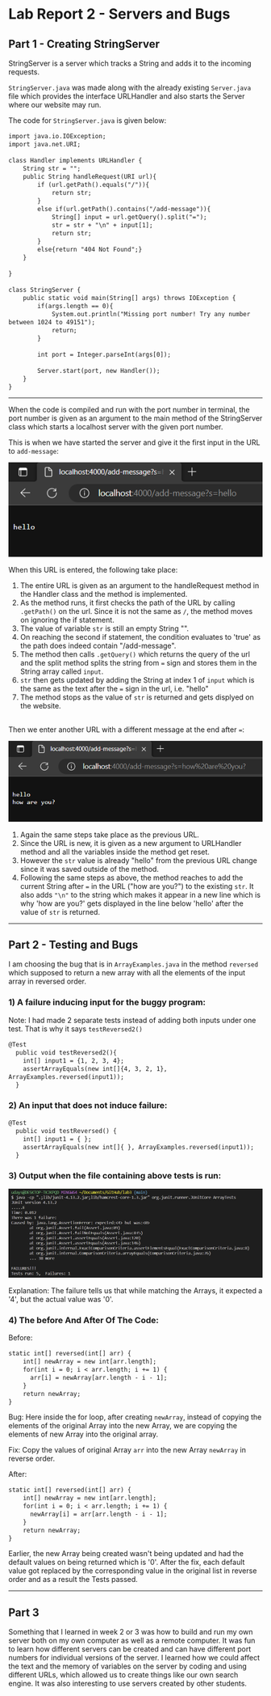 # Lab Report 2 - Servers and Bugs
## Part 1 - Creating StringServer
StringServer is a server which tracks a String and adds it to the incoming requests.

`StringServer.java` was made along with the already existing `Server.java` file which provides the interface URLHandler and also starts the Server where our website may run.

The code for `StringServer.java` is given below:

```
import java.io.IOException;
import java.net.URI;

class Handler implements URLHandler {
    String str = "";
    public String handleRequest(URI url){
        if (url.getPath().equals("/")){
            return str;
        }
        else if(url.getPath().contains("/add-message")){
            String[] input = url.getQuery().split("=");
            str = str + "\n" + input[1];
            return str;
        }
        else{return "404 Not Found";}
    }

}
    
class StringServer {
    public static void main(String[] args) throws IOException {
        if(args.length == 0){
            System.out.println("Missing port number! Try any number between 1024 to 49151");
            return;
        }

        int port = Integer.parseInt(args[0]);

        Server.start(port, new Handler());
    }
}
```

***


When the code is compiled and run with the port number in terminal, the port number is given as an argument to the main method of the StringServer class which starts a localhost server with the given port number.

This is when we have started the server and give it the first input in the URL to `add-message`:

![image](stringserver1.png)

When this URL is entered, the following take place:
1. The entire URL is given as an argument to the handleRequest method in the Handler class and the method is implemented.
2. As the method runs, it first checks the path of the URL by calling `.getPath()` on the url. Since it is not the same as `/`, the method moves on ignoring the if statement.
3. The value of variable `str` is still an empty String "".
4. On reaching the second if statement, the condition evaluates to 'true' as the path does indeed contain "/add-message".
5. The method then calls `.getQuery()` which returns the query of the url and the split method splits the string from `=` sign and stores them in the String array called `input`. 
6. `str` then gets updated by adding the String at index 1 of `input` which is the same as the text after the `=` sign in the url, i.e. "hello"
7. The method stops as the value of `str` is returned and gets displyed on the website.

##

Then we enter another URL with a different message at the end after `=`:

![image](stringserver2.png)

1. Again the same steps take place as the previous URL. 
2. Since the URL is new, it is given as a new argument to URLHandler method and all the variables inside the method get reset.
3. However the `str` value is already "hello" from the previous URL change since it was saved outside of the method.
4. Following the same steps as above, the method reaches to add the current String after `=` in the URL ("how are you?") to the existing `str`. It also adds `"\n"` to the string which makes it appear in a new line which is why 'how are you?' gets displayed in the line below 'hello' after the value of `str` is returned.

***

## Part 2 - Testing and Bugs

I am choosing the bug that is in `ArrayExamples.java` in the method `reversed` which supposed to return a new array with all the elements of the input array in reversed order.

### 1) A failure inducing input for the buggy program:
Note: I had made 2 separate tests instead of adding both inputs under one test. That is why it says `testReversed2()`
```
@Test
  public void testReversed2(){
    int[] input1 = {1, 2, 3, 4};
    assertArrayEquals(new int[]{4, 3, 2, 1}, ArrayExamples.reversed(input1));
  }
```
### 2) An input that does not induce failure:
```
@Test
  public void testReversed() {
    int[] input1 = { };
    assertArrayEquals(new int[]{ }, ArrayExamples.reversed(input1));
  }
```

### 3) Output when the file containing above tests is run:
![image](output1.png)

Explanation: The failure tells us that while matching the Arrays, it expected a '4', but the actual value was '0'.

### 4) The before And After Of The Code:
Before:
```
static int[] reversed(int[] arr) {
    int[] newArray = new int[arr.length];
    for(int i = 0; i < arr.length; i += 1) {
      arr[i] = newArray[arr.length - i - 1];
    }
    return newArray;
}
```

Bug: Here inside the for loop, after creating `newArray`, instead of copying the elements of the original Array into the new Array, we are copying the elements of new Array into the original array.

Fix: Copy the values of original Array `arr` into the new Array `newArray` in reverse order.

After:
```
static int[] reversed(int[] arr) {
    int[] newArray = new int[arr.length];
    for(int i = 0; i < arr.length; i += 1) {
      newArray[i] = arr[arr.length - i - 1];
    }
    return newArray;
}
```

Earlier, the new Array being created wasn't being updated and had the default values on being returned which is '0'. After the fix, each default value got replaced by the corresponding value in the original list in reverse order and as a result the Tests passed.

***

## Part 3

Something that I learned in week 2 or 3 was how to build and run my own server both on my own computer as well as a remote computer. It was fun to learn how different servers can be created and can have different port numbers for individual versions of the server. I learned how we could affect the text and the memory of variables on the server by coding and using different URLs, which allowed us to create things like our own search engine. It was also interesting to use servers created by other students. 
